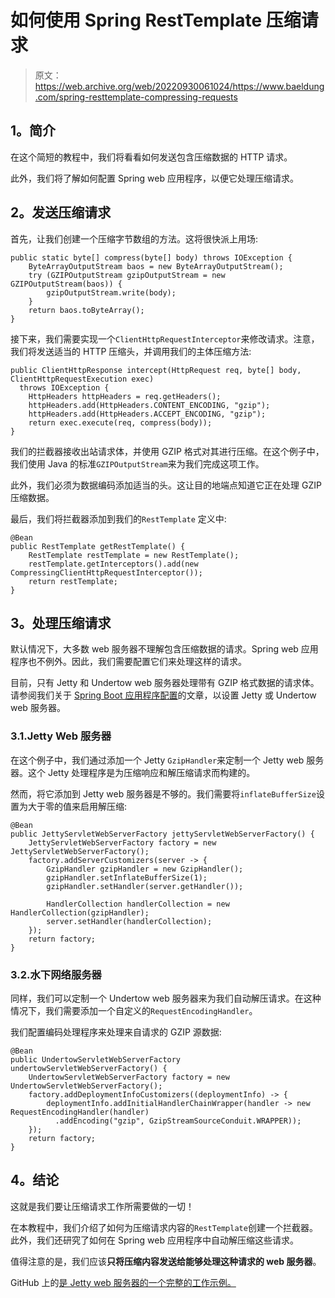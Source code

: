 # 如何使用 Spring RestTemplate 压缩请求

> 原文：<https://web.archive.org/web/20220930061024/https://www.baeldung.com/spring-resttemplate-compressing-requests>

## **1。简介**

在这个简短的教程中，我们将看看如何发送包含压缩数据的 HTTP 请求。

此外，我们将了解如何配置 Spring web 应用程序，以便它处理压缩请求。

## **2。发送压缩请求**

首先，让我们创建一个压缩字节数组的方法。这将很快派上用场:

```
public static byte[] compress(byte[] body) throws IOException {
    ByteArrayOutputStream baos = new ByteArrayOutputStream();
    try (GZIPOutputStream gzipOutputStream = new GZIPOutputStream(baos)) {
        gzipOutputStream.write(body);
    }
    return baos.toByteArray();
}
```

接下来，我们需要实现一个`ClientHttpRequestInterceptor`来修改请求。注意，我们将发送适当的 HTTP 压缩头，并调用我们的主体压缩方法:

```
public ClientHttpResponse intercept(HttpRequest req, byte[] body, ClientHttpRequestExecution exec)
  throws IOException {
    HttpHeaders httpHeaders = req.getHeaders();
    httpHeaders.add(HttpHeaders.CONTENT_ENCODING, "gzip");
    httpHeaders.add(HttpHeaders.ACCEPT_ENCODING, "gzip");
    return exec.execute(req, compress(body));
} 
```

我们的拦截器接收出站请求体，并使用 GZIP 格式对其进行压缩。在这个例子中，我们使用 Java 的标准`GZIPOutputStream`来为我们完成这项工作。

此外，我们必须为数据编码添加适当的头。这让目的地端点知道它正在处理 GZIP 压缩数据。

最后，我们将拦截器添加到我们的`RestTemplate` 定义中:

```
@Bean
public RestTemplate getRestTemplate() {
    RestTemplate restTemplate = new RestTemplate();
    restTemplate.getInterceptors().add(new CompressingClientHttpRequestInterceptor());
    return restTemplate;
} 
```

## **3。处理压缩请求**

默认情况下，大多数 web 服务器不理解包含压缩数据的请求。Spring web 应用程序也不例外。因此，我们需要配置它们来处理这样的请求。

目前，只有 Jetty 和 Undertow web 服务器处理带有 GZIP 格式数据的请求体。请参阅我们关于 [Spring Boot 应用程序配置](/web/20220630140112/https://www.baeldung.com/spring-boot-application-configuration)的文章，以设置 Jetty 或 Undertow web 服务器。

### 3.1.Jetty Web 服务器

在这个例子中，我们通过添加一个 Jetty `GzipHandler`来定制一个 Jetty web 服务器。这个 Jetty 处理程序是为压缩响应和解压缩请求而构建的。

然而，将它添加到 Jetty web 服务器是不够的。我们需要将`inflateBufferSize`设置为大于零的值来启用解压缩:

```
@Bean
public JettyServletWebServerFactory jettyServletWebServerFactory() {
    JettyServletWebServerFactory factory = new JettyServletWebServerFactory();
    factory.addServerCustomizers(server -> {
        GzipHandler gzipHandler = new GzipHandler();
        gzipHandler.setInflateBufferSize(1);
        gzipHandler.setHandler(server.getHandler());

        HandlerCollection handlerCollection = new HandlerCollection(gzipHandler);
        server.setHandler(handlerCollection);
    });
    return factory;
}
```

### 3.2.水下网络服务器

同样，我们可以定制一个 Undertow web 服务器来为我们自动解压请求。在这种情况下，我们需要添加一个自定义的`RequestEncodingHandler`。

我们配置编码处理程序来处理来自请求的 GZIP 源数据:

```
@Bean
public UndertowServletWebServerFactory undertowServletWebServerFactory() {
    UndertowServletWebServerFactory factory = new UndertowServletWebServerFactory();
    factory.addDeploymentInfoCustomizers((deploymentInfo) -> {
        deploymentInfo.addInitialHandlerChainWrapper(handler -> new RequestEncodingHandler(handler)
          .addEncoding("gzip", GzipStreamSourceConduit.WRAPPER));
    });
    return factory;
}
```

## **4。结论**

这就是我们要让压缩请求工作所需要做的一切！

在本教程中，我们介绍了如何为压缩请求内容的`RestTemplate`创建一个拦截器。此外，我们还研究了如何在 Spring web 应用程序中自动解压缩这些请求。

值得注意的是，我们应该**只将压缩内容发送给能够处理这种请求的 web 服务器**。

GitHub 上的[是 Jetty web 服务器的一个完整的工作示例。](https://web.archive.org/web/20220630140112/https://github.com/eugenp/tutorials/tree/master/spring-web-modules/spring-resttemplate-2)